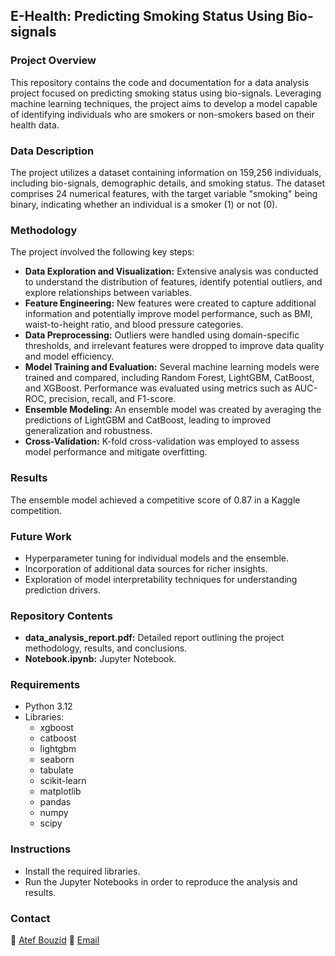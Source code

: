 ## E-Health: Predicting Smoking Status Using Bio-signals

### Project Overview
This repository contains the code and documentation for a data analysis project focused on predicting smoking status using bio-signals. Leveraging machine learning techniques, the project aims to develop a model capable of identifying individuals who are smokers or non-smokers based on their health data.

### Data Description
The project utilizes a dataset containing information on 159,256 individuals, including bio-signals, demographic details, and smoking status. The dataset comprises 24 numerical features, with the target variable "smoking" being binary, indicating whether an individual is a smoker (1) or not (0).

### Methodology
The project involved the following key steps:
- **Data Exploration and Visualization:** Extensive analysis was conducted to understand the distribution of features, identify potential outliers, and explore relationships between variables.
- **Feature Engineering:** New features were created to capture additional information and potentially improve model performance, such as BMI, waist-to-height ratio, and blood pressure categories.
- **Data Preprocessing:** Outliers were handled using domain-specific thresholds, and irrelevant features were dropped to improve data quality and model efficiency.
- **Model Training and Evaluation:** Several machine learning models were trained and compared, including Random Forest, LightGBM, CatBoost, and XGBoost. Performance was evaluated using metrics such as AUC-ROC, precision, recall, and F1-score.
- **Ensemble Modeling:** An ensemble model was created by averaging the predictions of LightGBM and CatBoost, leading to improved generalization and robustness.
- **Cross-Validation:** K-fold cross-validation was employed to assess model performance and mitigate overfitting.

### Results
The ensemble model achieved a competitive score of 0.87 in a Kaggle competition.

### Future Work
- Hyperparameter tuning for individual models and the ensemble.
- Incorporation of additional data sources for richer insights.
- Exploration of model interpretability techniques for understanding prediction drivers.

### Repository Contents
- **data_analysis_report.pdf:** Detailed report outlining the project methodology, results, and conclusions.
- **Notebook.ipynb:** Jupyter Notebook.


### Requirements
- Python 3.12
- Libraries:
  - xgboost
  - catboost
  - lightgbm
  - seaborn
  - tabulate
  - scikit-learn
  - matplotlib
  - pandas
  - numpy
  - scipy

### Instructions
- Install the required libraries.
- Run the Jupyter Notebooks in order to reproduce the analysis and results.

### Contact
👤 [Atef Bouzid](https://www.linkedin.com/in/atefbouzid/)
📧 [Email](atef.bouzid@ept.ucar.tn)
